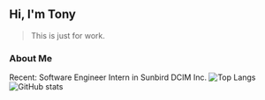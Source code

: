 ## Hi, I'm Tony

> This is just for work.

### About Me

Recent: Software Engineer Intern in Sunbird DCIM Inc.
![Top Langs](https://github-readme-stats.vercel.app/api/top-langs/?username=tony1u&layout=compact&theme=nord&count_private=true&langs_count=6)
![GitHub stats](https://github-readme-stats.vercel.app/api?username=tony1u&theme=nord&show_icons=true&count_private=true&hide=contribs)